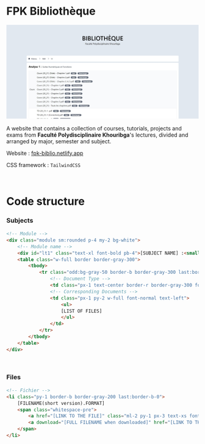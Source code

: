 # FPK Bibliothèque
![Website Snapshot](./github_imgs/website_snapshot.jpg)

A website that contains a collection of courses, tutorials, projects and exams from **Faculté Polydisciplinaire Khouribga**'s lectures, divided and arranged by major, semester and subject.


Website : [fpk-biblio.netlify.app](http://fpk-biblio.netlify.app/)

CSS framework : ```TailwindCSS ```

<br/>

# Code structure

### Subjects
```html
<!-- Module -->
<div class="module sm:rounded p-4 my-2 bg-white">
    <!-- Module name -->
    <div id="lt1" class="text-xl font-bold pb-4">[SUBJECT NAME] :<small class="pl-2 font-semibold text-gray-500">[EXTRA TITLE]</small></div>
    <table class="w-full border border-gray-300">
        <tbody>
            <tr class="odd:bg-gray-50 border-b border-gray-300 last:border-b-0">
                <!-- Document Type -->
                <td class="px-1 text-center border-r border-gray-300 font-normal">[DOCUMENTS TYPE : Cours, TDs, TPs, Devoirs, Controles, Exams, Autres]</td>
                <!-- Corresponding Documents -->
                <td class="px-1 py-2 w-full font-normal text-left">
                    <ul>
                    [LIST OF FILES]
                    </ul>
                </td>
            </tr>
        </tbody>
    </table>
</div>
```

<br/>

### Files
```html
<!-- Fichier -->
<li class="py-1 border-b border-gray-200 last:border-b-0">
    [FILENAME(short version).FORMAT]
    <span class="whitespace-pre">
        <a href="[LINK TO THE FILE]" class="ml-2 py-1 px-3 text-xs font-medium text-center text-white bg-gray-500 rounded-lg hover:bg-gray-700"><i class="fa-solid fa-magnifying-glass-plus"></i></a>
        <a download="[FULL FILENAME when downloaded]" href="[LINK TO THE FILE]" class="ml-2 py-1 px-3 text-xs font-medium text-center text-white bg-gray-500 rounded-lg hover:bg-gray-700"><i class="fa-solid fa-download"></i></a>
    </span>
</li>
```